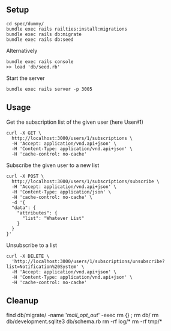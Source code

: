## Setup

```
cd spec/dummy/
bundle exec rails railties:install:migrations
bundle exec rails db:migrate
bundle exec rails db:seed
```

Alternatively 
```
bundle exec rails console
>> load 'db/seed.rb'
```
Start the server 

```
bundle exec rails server -p 3005
```

## Usage

Get the subscription list of the given user (here User#1) 

```
curl -X GET \
  http://localhost:3000/users/1/subscriptions \
  -H 'Accept: application/vnd.api+json' \
  -H 'Content-Type: application/vnd.api+json' \
  -H 'cache-control: no-cache'
```

Subscribe the given user to a new list

```  
curl -X POST \
  http://localhost:3000/users/1/subscriptions/subscribe \
  -H 'Accept: application/vnd.api+json' \
  -H 'Content-Type: application/json' \
  -H 'cache-control: no-cache' \
  -d '{
  "data": {
    "attributes": {
      "list": "Whatever List"
    }
  }
}'
```

Unsubscribe to a list

```
curl -X DELETE \
  'http://localhost:3000/users/1/subscriptions/unsubscribe?list=Notification%20System' \
  -H 'Accept: application/vnd.api+json' \
  -H 'Content-Type: application/vnd.api+json' \
  -H 'cache-control: no-cache'
```
  
## Cleanup

find db/migrate/ -name '*mail_opt_out*' -exec rm {} \;
rm db/
rm db/development.sqlite3 
db/schema.rb 
rm -rf log/*
rm -rf tmp/*

